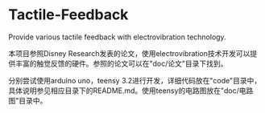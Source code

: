 # Tactile-Feedback
Provide various tactile feedback with electrovibration technology.  

本项目参照Disney Research发表的论文，使用electrovibration技术开发可以提供丰富的触觉反馈的硬件。参照的论文可以在"doc/论文"目录下找到。  

分别尝试使用arduino uno，teensy 3.2进行开发，详细代码放在"code"目录中，具体说明参见相应目录下的README.md。使用teensy的电路图放在"doc/电路图"目录中。
